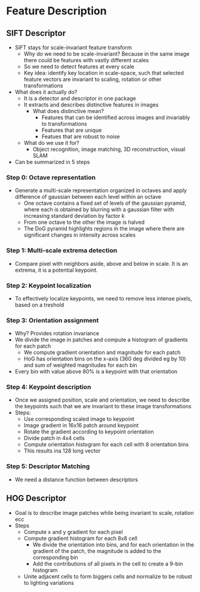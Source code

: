# Feature Description

## SIFT Descriptor

- SIFT stays for scale-invariant feature transform
  - Why do we need to be scale-invariant? Because in the same image there could be features with vastly different scales
  - So we need to detect features at every scale
  - Key idea: identify key location in scale-space, such that selected feature vectors are invariant to scaling, rotation or other transformations
- What does it actually do?
  - It is a detector and descriptor in one package
  - It extracts and describes distinctive features in images
    - What does distinctive mean?
      - Features that can be identified across images and invariably to transformations
      - Features that are unique
      - Featues that are robust to noise
  - What do we use it for?
    - Object recognition, image matching, 3D reconstruction, visual SLAM
- Can be summarized in 5 steps

### Step 0: Octave representation

- Generate a multi-scale representation organized in octaves and apply difference of gaussian between each level within an octave
  - One octave contains a fixed set of levels of the gaussian pyramid, where each is obtained by blurring with a gaussian filter with increasing standard deviation by factor k
  - From one octave to the other the image is halved
  - The DoG pyramid highlights regions in the image where there are significant changes in intensity across scales

### Step 1: Multi-scale extrema detection

- Compare pixel with neighbors aside, above and below in scale. It is an extrema, it is a potential keypoint.

### Step 2: Keypoint localization

- To effectively localize keypoints, we need to remove less intense pixels, based on a treshold

### Step 3: Orientation assignment

- Why? Provides rotation invariance
- We divide the image in patches and compute a histogram of gradients for each patch
  - We compute gradient orientation and magnitude for each patch
  - HoG has orientation bins on the x-axis (360 deg divided eg by 10) and sum of weighted magnitudes for each bin
- Every bin with value above 80% is a keypoint with that orientation

### Step 4: Keypoint description

- Once we assigned position, scale and orientation, we need to describe the keypoints such that we are invariant to these image transformations
- Steps:
  - Use corresponding scaled image to keypoint
  - Image gradient in 16x16 patch around keypoint
  - Rotate the gradient according to keypoint orientation
  - Divide patch in 4x4 cells
  - Compute orientation histogram for each cell with 8 orientation bins
  - This results ina 128 long vector

### Step 5: Descriptor Matching

- We need a distance function between descriptors

## HOG Descriptor

- Goal is to describe image patches while being invariant to scale, rotation ecc
- Steps
  - Compute x and y gradient for each pixel
  - Compute gradient histogram for each 8x8 cell
    - We divide the orientation into bins, and for each orientation in the gradient of the patch, the magnitude is added to the corresponding bin
    - Add the contributions of all pixels in the cell to create a 9-bin histogram
  - Unite adjacent cells to form biggers cells and normalize to be robust to lighting variations
